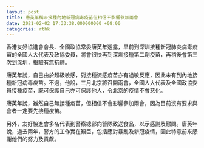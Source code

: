 ```yaml
---
layout: post
title: 唐英年稱未接種內地新冠病毒疫苗但相信不影響參加兩會
date: 2021-02-02 17:33:38.000000000 +08:00
categories: rthk
---
```


香港友好協進會會長、全國政協常委唐英年透露，早前到深圳接種新冠肺炎病毒疫苗的全國人大代表及政協委員，將會很快再到深圳接種第二劑疫苗，再稍後會第三次到深圳，檢驗有無抗體。

唐英年說，自己由於超級敏感，對接種流感疫苗亦有過敏反應，因此未有到內地接種新冠病毒疫苗。不過，他說，三月北京將召開兩會，全國人大代表及全國政協委員接種疫苗，既可保護自己亦可保護他人，令北京的疫情不會惡化。

唐英年說，雖然自己無接種疫苗，但相信不會影響參加兩會，因為目前沒有要求與會者一定要先接種疫苗。

另外，友好協進會多名代表到警察總部向警隊致送食品，以示感謝及慰問。唐英年說，過去兩年，警方的工作實在艱巨，包括應對暴亂及新冠疫情，因此特意前來感謝他們的努力及貢獻。
